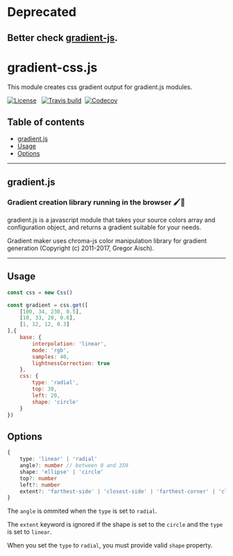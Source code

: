 # Deprecated
## Better check [gradient-js](https://github.com/afternoon2/gradient-js).

# gradient-css.js
This module creates css gradient output for gradient.js modules.

[![License](https://img.shields.io/npm/l/gradient-css.svg?style=flat)](https://github.com/afternoon2/gradient-css/blob/master/LICENSE)&nbsp;&nbsp;
[![Travis build](https://img.shields.io/travis/afternoon2/gradient-css.svg?style=flat)](https://travis-ci.org/afternoon2/gradient-css)&nbsp;&nbsp;[![Codecov](https://img.shields.io/codecov/c/github/afternoon2/gradient-css.svg?style=flat)](https://codecov.io/gh/afternoon2/gradient-css)


## Table of contents
* [gradient.js](#gradient.js)
* [Usage](#usage)
* [Options](#options)

---
## gradient.js
### Gradient creation library running in the browser 🖌🌈

gradient.js is a javascript module that takes your source colors array and configuration object, and returns a gradient suitable for your needs.

Gradient maker uses chroma-js color manipulation library for gradient generation (Copyright (c) 2011-2017, Gregor Aisch).

---

## Usage

```javascript
const css = new Css()

const gradient = css.get([
    [100, 34, 230, 0.5],
    [10, 33, 20, 0.6],
    [1, 12, 12, 0.3]
],{
    base: {
        interpolation: 'linear',
        mode: 'rgb',
        samples: 40,
        lightnessCorrection: true
    },
    css: {
        type: 'radial',
        top: 30,
        left: 20,
        shape: 'circle'
    }
})
```

## Options

```typescript
{
    type: 'linear' | 'radial'
    angle?: number // between 0 and 359
    shape: 'ellipse' | 'circle'
    top?: number
    left?: number
    extent?: 'farthest-side' | 'closest-side' | 'farthest-corner' | 'closest-corner'
}
```
The `angle` is ommited when the `type` is set to `radial`.

The `extent` keyword is ignored if the shape is set to the `circle` and the `type` is set to `linear`.

When you set the `type` to `radial`, you must provide valid `shape` property.